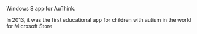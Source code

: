 Windows 8 app for AuThink.

In 2013, it was the first educational app for children with autism in the world for Microsoft Store 
